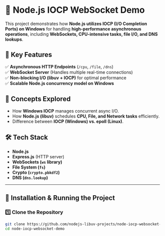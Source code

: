 # 🚀 Node.js IOCP WebSocket Demo

This project demonstrates how **Node.js utilizes IOCP (I/O Completion Ports) on Windows** for handling **high-performance asynchronous operations**, including **WebSockets, CPU-intensive tasks, file I/O, and DNS lookups**.

## 📌 Key Features
✅ **Asynchronous HTTP Endpoints** (`/cpu`, `/file`, `/dns`)  
✅ **WebSocket Server** (Handles multiple real-time connections)  
✅ **Non-blocking I/O (libuv + IOCP)** for optimal performance  
✅ **Scalable Node.js concurrency model on Windows**  

## 🎯 Concepts Explored
- How **Windows IOCP** manages concurrent async I/O.
- How **Node.js (libuv)** schedules **CPU, File, and Network tasks** efficiently.
- Difference between **IOCP (Windows) vs. epoll (Linux)**.

## 🛠 Tech Stack
- **Node.js**
- **Express.js** (HTTP server)
- **WebSockets (`ws` library)**
- **File System (`fs`)**
- **Crypto (`crypto.pbkdf2`)**
- **DNS (`dns.lookup`)**

---

## 🚀 Installation & Running the Project

### **1️⃣ Clone the Repository**
```sh
git clone https://github.com/nodejs-libuv-projects/node-iocp-websocket-client.git
cd node-iocp-websocket-demo
